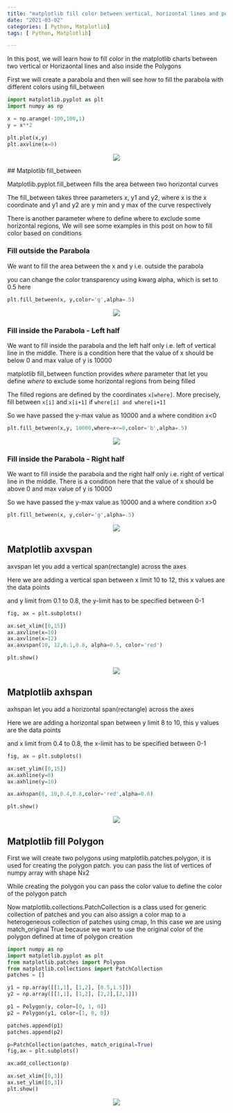 ```yaml
---
title: "matplotlib fill color between vertical, horizontal lines and polygon"
date: "2021-03-02"
categories: [ Python, Matplotlib]
tags: [ Python, Matplotlib]

---
```


In this post, we will learn how to fill color in the matplotlib charts between two vertical or Horizaontal lines and also inside the Polygons

First we will create a parabola and then will see how to fill the parabola with different colors using fill_between

```python
import matplotlib.pyplot as plt
import numpy as np

x = np.arange(-100,100,1)
y = x**2

plt.plot(x,y)
plt.axvline(x=0)
```

<p align="center">
  <img src="/images/2021/03/parabola.png">
</p>
## Matplotlib fill_between

Matplotlib.pyplot.fill_between fills the area between two horizontal curves

The fill_between takes three parameters x, y1 and y2, where x is the x coordinate and y1 and y2 are y min and y max of the curve respectively

There is another parameter where to define where to exclude some horizontal regions, We will see some examples in this post on how to fill color based on conditions

### Fill outside the Parabola

We want to fill the area between the x and y i.e. outside the parabola

you can change the color transparency using kwarg alpha, which is set to 0.5 here

```python
plt.fill_between(x, y,color='g',alpha=.5)
```

<p align="center">
  <img src="/images/2021/03/color_outside_parabola.png">
</p>

### Fill inside the Parabola - Left half

We want to fill inside the parabola and the left half only i.e. left of vertical line in the middle. There is a condition here that the value of x should be below 0 and max value of y is 10000

matplotlib fill_between function provides *where* parameter that let you define *where* to exclude some horizontal regions from being filled

The filled regions are defined by the coordinates `x[where]`. More precisely, fill between `x[i]` and `x[i+1]` if `where[i] and where[i+1]`

So we have passed the y-max value as 10000 and a where condition x<0

```python
plt.fill_between(x,y, 10000,where=x<=0,color='b',alpha=.5)
```

<p align="center">
  <img src="/images/2021/03/parabola_left_half.png">
</p>

### Fill inside the Parabola - Right half

We want to fill inside the parabola and the right half only i.e. right of vertical line in the middle. There is a condition here that the value of x should be above 0 and max value of y is 10000

So we have passed the y-max value as 10000 and a where condition x>0

```python
plt.fill_between(x, y,color='g',alpha=.5)
```

<p align="center">
  <img src="/images/2021/03/parabola_right_half.png">
</p>

## Matplotlib axvspan 

axvspan let you add a vertical span(rectangle) across the axes

Here we are adding a vertical span between x limit 10 to 12, this x values are the data points

and y limit from 0.1 to 0.8, the y-limit has to be specified between 0-1 

```python
fig, ax = plt.subplots()

ax.set_xlim([0,15])
ax.axvline(x=10)
ax.axvline(x=12)
ax.axvspan(10, 12,0.1,0.8, alpha=0.5, color='red')

plt.show()
```

<p align="center">
  <img src="/images/2021/03/axvspan.png">
</p>

## Matplotlib axhspan 

axhspan let you add a horizontal span(rectangle) across the axes

Here we are adding a horizontal span between y limit 8 to 10, this y values are the data points

and x limit from 0.4 to 0.8, the x-limit has to be specified between 0-1 

```python
fig, ax = plt.subplots()

ax.set_ylim([0,15])
ax.axhline(y=8)
ax.axhline(y=10)

ax.axhspan(8, 10,0.4,0.8,color='red',alpha=0.6)

plt.show()
```

<p align="center">
  <img src="/images/2021/03/axhspan.png">
</p>

## Matplotlib fill Polygon

First we will create two polygons using matplotlib.patches.polygon, it is used for creating the polygon patch. you can pass the list of vertices of numpy array with shape Nx2 

While creating the polygon you can pass the color value to define the color of the polygon patch

Now matplotlib.collections.PatchCollection is a class used for generic collection of patches and you can also assign a color map to a heterogeneous collection of patches using cmap, In this case we are using match_original True because we want to use the original color of the polygon defined at time of polygon creation

```python
import numpy as np
import matplotlib.pyplot as plt
from matplotlib.patches import Polygon
from matplotlib.collections import PatchCollection
patches = []

y1 = np.array([[1,1], [1,2], [0.5,1.5]])
y2 = np.array([[1,1], [1,2], [2,2],[2,1]])

p1 = Polygon(y, color=[0, 1, 0])
p2 = Polygon(y1, color=[1, 0, 0])

patches.append(p1)
patches.append(p2)

p=PatchCollection(patches, match_original=True)
fig,ax = plt.subplots()

ax.add_collection(p)

ax.set_xlim([0,3])
ax.set_ylim([0,3])
plt.show()
```

<p align="center">
  <img src="/images/2021/03/polygon.png">
</p>